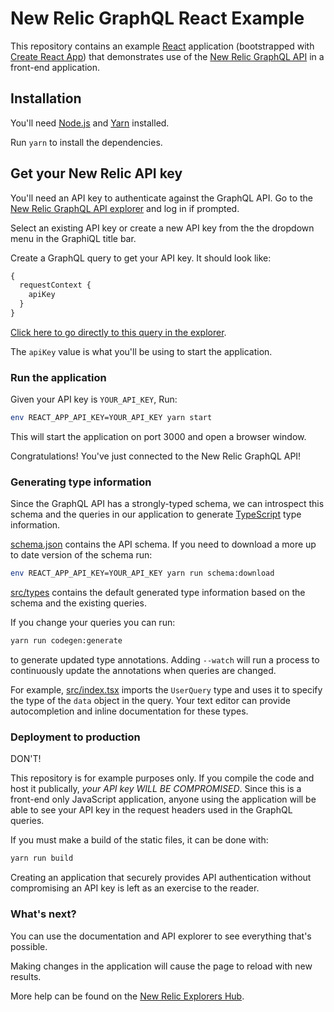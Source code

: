 # New Relic GraphQL React Example

This repository contains an example [React](https://reactjs.org/) application
(bootstrapped with
[Create React App](https://github.com/facebookincubator/create-react-app)) that
demonstrates use of the
[New Relic GraphQL API](https://docs.newrelic.com/docs/apis/graphql-api) in a
front-end application.

## Installation

You'll need [Node.js](https://nodejs.org) and [Yarn](https://yarnpkg.com) installed.

Run `yarn` to install the dependencies.

## Get your New Relic API key

You'll need an API key to authenticate against the GraphQL API. Go to the
[New Relic GraphQL API explorer](https://api.newrelic.com/graphiql) and log in if prompted.

Select an existing API key or create a new API key from the the dropdown menu in
the GraphiQL title bar.

Create a GraphQL query to get your API key. It should look like:

```graphql
{
  requestContext {
    apiKey
  }
}
```

[Click here to go directly to this query in the explorer](https://api.newrelic.com/graphiql?query=%7B%0A%20%20requestContext%20%7B%0A%20%20%20%20apiKey%0A%20%20%7D%0A%7D%0A).

The `apiKey` value is what you'll be using to start the application.

### Run the application

Given your API key is `YOUR_API_KEY`, Run:

```bash
env REACT_APP_API_KEY=YOUR_API_KEY yarn start
```

This will start the application on port 3000 and open a browser window.

Congratulations! You've just connected to the New Relic GraphQL API!

### Generating type information

Since the GraphQL API has a strongly-typed schema, we can introspect this schema
and the queries in our application to generate
[TypeScript](https://www.typescriptlang.org/) type information.

[schema.json](schema.json) contains the API schema. If you need to download a
more up to date version of the schema run:

```bash
env REACT_APP_API_KEY=YOUR_API_KEY yarn run schema:download
```

[src/types](src/types) contains the default generated type information based on
the schema and the existing queries.

If you change your queries you can run:

```bash
yarn run codegen:generate
```

to generate updated type annotations. Adding `--watch` will run a process to
continuously update the annotations when queries are changed.

For example, [src/index.tsx](src/index.tsx) imports the `UserQuery` type and uses it to
specify the type of the `data` object in the query. Your text editor can provide
autocompletion and inline documentation for these types.

### Deployment to production

DON'T!

This repository is for example purposes only. If you compile the code and host
it publically, _your API key WILL BE COMPROMISED_. Since this is a front-end
only JavaScript application, anyone using the application will be able to see
your API key in the request headers used in the GraphQL queries.

If you must make a build of the static files, it can be done with:

```bash
yarn run build
```

Creating an application that securely provides API authentication without
compromising an API key is left as an exercise to the reader.

### What's next?

You can use the documentation and API explorer to see everything that's possible.

Making changes in the application will cause the page to reload with new results.

More help can be found on the [New Relic Explorers Hub](https://discuss.newrelic.com/).
